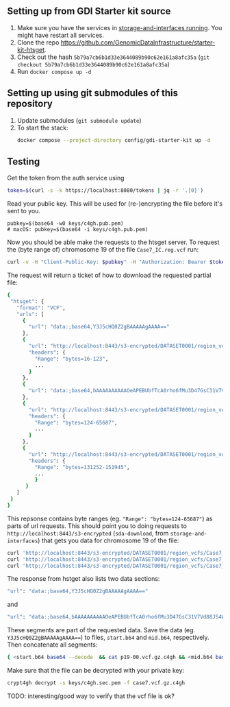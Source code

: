 ## Setting up from GDI Starter kit source
1. Make sure you have the services in [storage-and-interfaces running](/docs/storage-and-interfaces.md). You might have 
   restart all services.
1. Clone the repo https://github.com/GenomicDataInfrastructure/starter-kit-htsget.
1. Check out the hash `5b79a7cb6b1d33e3644089b90c62e161a8afc35a` (`git checkout 5b79a7cb6b1d33e3644089b90c62e161a8afc35a`)
1. Run `docker compose up -d`

## Setting up using git submodules of this repository
1. Update submodules (`git submodule update`)
1. To start the stack:
   ```sh
   docker compose --project-directory config/gdi-starter-kit up -d
   ```

## Testing
Get the token from the auth service using
 ```sh
 token=$(curl -s -k https://localhost:8080/tokens | jq -r '.[0]')
 ```

Read your public key. This will be used for (re-)encrypting the file before it's sent to you.
```
pubkey=$(base64 -w0 keys/c4gh.pub.pem)
# macOS: pubkey=$(base64 -i keys/c4gh.pub.pem)
```

Now you should be able  make the requests to the htsget server. To request the (byte range of) chromosome 19 of the file `Case7_IC.reg.vcf` run:
 ```sh
 curl -v -H "Client-Public-Key: $pubkey" -H "Authorization: Bearer $token" -H -k "http://localhost:8088/variants/DATASET0001/region_vcfs/Case7_IC.reg?referenceName=19&start=39955351"
 ```


 The request will return a ticket of how to download the requested partial file:
 ```sh
 {
  "htsget": {
    "format": "VCF",
    "urls": [
      {
        "url": "data:;base64,Y3J5cHQ0Z2gBAAAAAgAAAA=="
      },
      {
        "url": "http://localhost:8443/s3-encrypted/DATASET0001/region_vcfs/Case7_IC.reg.vcf.gz.c4gh",
        "headers": {
          "Range": "bytes=16-123",
          ...
        }
      },
      {
        "url": "data:;base64,bAAAAAAAAAAOeAPEBUbfTcA0rho6fMu3D47GsC31V7Vd88JS4Wr2cvHhRpFHyQ20CE1+iIuMog/y8CtkrMLdEGIvzjUtuBj7K+/ZUcZS9FkSLYeMGQLUnqCmNL9DYXGUW7SGvbVSd/YU0V16"
      },
      {
        "url": "http://localhost:8443/s3-encrypted/DATASET0001/region_vcfs/Case7_IC.reg.vcf.gz.c4gh",
        "headers": {
          "Range": "bytes=124-65687",
          ...
        }
      },
      {
        "url": "http://localhost:8443/s3-encrypted/DATASET0001/region_vcfs/Case7_IC.reg.vcf.gz.c4gh",
        "headers": {
          "Range": "bytes=131252-151945",
          ...
          }
       }
    ]
  }
}
```

This repsonse contains byte ranges (eg. `"Range": "bytes=124-65687"`) as parts of url requests.
This should point you to doing requests to `http://localhost:8443/s3-encrypted` (`sda-download`, from `storage-and-interfaces`) that gets you data for chromosome 19 of the file:
```sh
curl 'http://localhost:8443/s3-encrypted/DATASET0001/region_vcfs/Case7_IC.reg.vcf.gz.c4gh' -H "Authorization: Bearer $token"  -H "Client-Public-Key: $pubkey" -H "Range: bytes=16-123" -o p19-00.vcf.gz.c4gh
curl 'http://localhost:8443/s3-encrypted/DATASET0001/region_vcfs/Case7_IC.reg.vcf.gz.c4gh' -H "Authorization: Bearer $token"  -H "Client-Public-Key: $pubkey" -H "Range: bytes=124-bytes=124-65687" -o p19-01.vcf.gz.c4gh
curl 'http://localhost:8443/s3-encrypted/DATASET0001/region_vcfs/Case7_IC.reg.vcf.gz.c4gh' -H "Authorization: Bearer $token"  -H "Client-Public-Key: $pubkey" -H "Range: bytes=131252-151945" -o p19-02.vcf.gz.c4gh
```

The response from hstget also lists two data sections:
```sh
"url": "data:;base64,Y3J5cHQ0Z2gBAAAAAgAAAA=="
```
and
```sh
"url": "data:;base64,bAAAAAAAAAAOeAPEBUbfTcA0rho6fMu3D47GsC31V7Vd88JS4Wr2cvHhRpFHyQ20CE1+iIuMog/y8CtkrMLdEGIvzjUtuBj7K+/ZUcZS9FkSLYeMGQLUnqCmNL9DYXGUW7SGvbVSd/YU0V16"
```
These segments are part of the requested data. Save the data (eg. `Y3J5cHQ0Z2gBAAAAAgAAAA==`) to files, `start.b64` and `mid.b64`, respectively. Then concatenate all segments:
```sh
{ <start.b64 base64 --decode  && cat p19-00.vcf.gz.c4gh && <mid.b64 base64 --decode  && cat p19-01.vcf.gz.c4gh && cat p19-02.vcf.gz.c4gh  ;} > case7.vcf.gz.c4gh
```
Make sure that the file can be decrypted with your private key:
```sh
crypt4gh decrypt -s keys/c4gh.sec.pem -f case7.vcf.gz.c4gh
```
TODO: interesting/good way to verify that the vcf file is ok?
